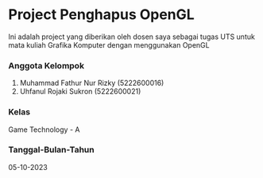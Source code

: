 # Project Penghapus OpenGL
 Ini adalah project yang diberikan oleh dosen saya sebagai tugas UTS untuk mata kuliah Grafika Komputer dengan menggunakan OpenGL

### Anggota Kelompok
1. Muhammad Fathur Nur Rizky (5222600016)
2. Uhfanul Rojaki Sukron (5222600021)

### Kelas
Game Technology - A

### Tanggal-Bulan-Tahun
05-10-2023
